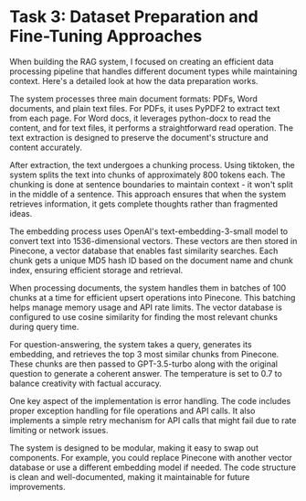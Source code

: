 # Task 3: Dataset Preparation and Fine-Tuning Approaches

When building the RAG system, I focused on creating an efficient data processing pipeline that handles different document types while maintaining context. Here's a detailed look at how the data preparation works.

The system processes three main document formats: PDFs, Word documents, and plain text files. For PDFs, it uses PyPDF2 to extract text from each page. For Word docs, it leverages python-docx to read the content, and for text files, it performs a straightforward read operation. The text extraction is designed to preserve the document's structure and content accurately.

After extraction, the text undergoes a chunking process. Using tiktoken, the system splits the text into chunks of approximately 800 tokens each. The chunking is done at sentence boundaries to maintain context - it won't split in the middle of a sentence. This approach ensures that when the system retrieves information, it gets complete thoughts rather than fragmented ideas.

The embedding process uses OpenAI's text-embedding-3-small model to convert text into 1536-dimensional vectors. These vectors are then stored in Pinecone, a vector database that enables fast similarity searches. Each chunk gets a unique MD5 hash ID based on the document name and chunk index, ensuring efficient storage and retrieval.

When processing documents, the system handles them in batches of 100 chunks at a time for efficient upsert operations into Pinecone. This batching helps manage memory usage and API rate limits. The vector database is configured to use cosine similarity for finding the most relevant chunks during query time.

For question-answering, the system takes a query, generates its embedding, and retrieves the top 3 most similar chunks from Pinecone. These chunks are then passed to GPT-3.5-turbo along with the original question to generate a coherent answer. The temperature is set to 0.7 to balance creativity with factual accuracy.

One key aspect of the implementation is error handling. The code includes proper exception handling for file operations and API calls. It also implements a simple retry mechanism for API calls that might fail due to rate limiting or network issues.

The system is designed to be modular, making it easy to swap out components. For example, you could replace Pinecone with another vector database or use a different embedding model if needed. The code structure is clean and well-documented, making it maintainable for future improvements.


